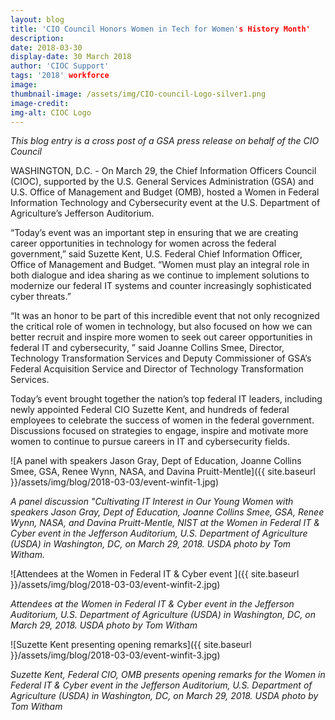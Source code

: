 ```yaml
---
layout: blog
title: 'CIO Council Honors Women in Tech for Women's History Month'
description:
date: 2018-03-30
display-date: 30 March 2018
author: 'CIOC Support'
tags: '2018' workforce
image:
thumbnail-image: /assets/img/CIO-council-Logo-silver1.png
image-credit:
img-alt: CIOC Logo
---
```

_This blog entry is a cross post of a GSA press release on behalf of the CIO Council_

WASHINGTON, D.C. - On March 29, the Chief Information Officers Council (CIOC), supported by the U.S. General Services Administration (GSA) and U.S. Office of Management and Budget (OMB), hosted a Women in Federal Information Technology and Cybersecurity event at the U.S. Department of Agriculture’s Jefferson Auditorium.

“Today’s event was an important step in ensuring that we are creating career opportunities in technology for women across the federal government,” said Suzette Kent, U.S. Federal Chief Information Officer, Office of Management and Budget. “Women must play an integral role in both dialogue and idea sharing as we continue to implement solutions to modernize our federal IT systems and counter increasingly sophisticated cyber threats.”

“It was an honor to be part of this incredible event that not only recognized the critical role of women in technology, but also focused on how we can better recruit and inspire more women to seek out career opportunities in federal IT and cybersecurity, ” said Joanne Collins Smee, Director, Technology Transformation Services and Deputy Commissioner of GSA’s Federal Acquisition Service and Director of Technology Transformation Services.

Today’s event brought together the nation’s top federal IT leaders, including newly appointed Federal CIO Suzette Kent, and hundreds of federal employees to celebrate the success of women in the federal government. Discussions focused on strategies to engage, inspire and motivate more women to continue to pursue careers in IT and cybersecurity fields.

![A panel with speakers Jason Gray, Dept of Education, Joanne Collins Smee, GSA, Renee Wynn, NASA, and Davina Pruitt-Mentle]({{ site.baseurl }}/assets/img/blog/2018-03-03/event-winfit-1.jpg)

_A panel discussion "Cultivating IT Interest in Our Young Women with speakers Jason Gray, Dept of Education, Joanne Collins Smee, GSA, Renee Wynn, NASA, and Davina Pruitt-Mentle, NIST at the Women in Federal IT & Cyber event in the Jefferson Auditorium, U.S. Department of Agriculture (USDA) in Washington, DC, on March 29, 2018. USDA photo by Tom Witham._

![Attendees at the Women in Federal IT & Cyber event ]({{ site.baseurl }}/assets/img/blog/2018-03-03/event-winfit-2.jpg)

_Attendees at the Women in Federal IT & Cyber event in the Jefferson Auditorium, U.S. Department of Agriculture (USDA) in Washington, DC, on March 29, 2018. USDA photo by Tom Witham_

![Suzette Kent presenting opening remarks]({{ site.baseurl }}/assets/img/blog/2018-03-03/event-winfit-3.jpg)

_Suzette Kent, Federal CIO, OMB presents opening remarks for the Women in Federal IT & Cyber event in the Jefferson Auditorium, U.S. Department of Agriculture (USDA) in Washington, DC, on March 29, 2018. USDA photo by Tom Witham_
